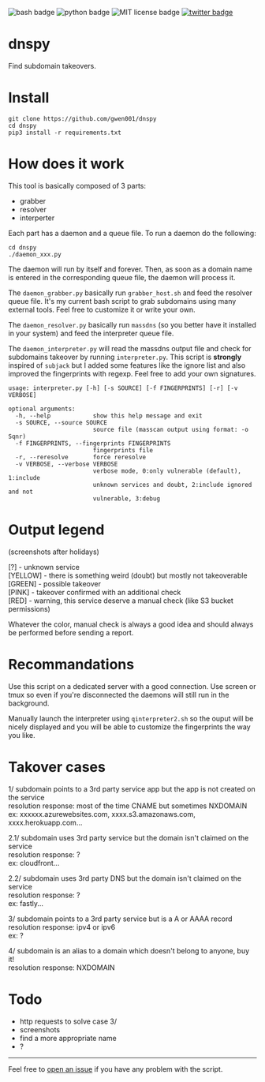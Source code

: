 <p align="left">
    <img src="https://img.shields.io/badge/-bash-gray" alt="bash badge">
    <img src="https://img.shields.io/badge/python-v3-blue" alt="python badge">
    <img src="https://img.shields.io/badge/license-MIT-green" alt="MIT license badge">
    <a href="https://twitter.com/intent/tweet?text=https%3a%2f%2fgithub.com%2fgwen001%2fdnspy%2f" target="_blank"><img src="https://img.shields.io/twitter/url?style=social&url=https%3A%2F%2Fgithub.com%2Fgwen001%2Fdnspy" alt="twitter badge"></a>
</p>

# dnspy

Find subdomain takeovers.

# Install

```
git clone https://github.com/gwen001/dnspy
cd dnspy
pip3 install -r requirements.txt
```

# How does it work

This tool is basically composed of 3 parts:

- grabber
- resolver
- interperter

Each part has a daemon and a queue file. To run a daemon do the following:

```
cd dnspy
./daemon_xxx.py
```

The daemon will run by itself and forever.
Then, as soon as a domain name is entered in the corresponding queue file, the daemon will process it.

The ```daemon_grabber.py``` basically run ```grabber_host.sh``` and feed the resolver queue file.
It's my current bash script to grab subdomains using many external tools.
Feel free to customize it or write your own.  

The ```daemon_resolver.py``` basically run ```massdns``` (so you better have it installed in your system) and feed the interpreter queue file.  

The ```daemon_interpreter.py``` will read the massdns output file and check for subdomains takeover by running ```interpreter.py```.
This script is **strongly** inspired of ```subjack``` but I added some features like the ignore list and also improved the fingerprints with regexp.
Feel free to add your own signatures.  

```
usage: interpreter.py [-h] [-s SOURCE] [-f FINGERPRINTS] [-r] [-v VERBOSE]

optional arguments:
  -h, --help            show this help message and exit
  -s SOURCE, --source SOURCE
                        source file (masscan output using format: -o Sqnr)
  -f FINGERPRINTS, --fingerprints FINGERPRINTS
                        fingerprints file
  -r, --reresolve       force reresolve
  -v VERBOSE, --verbose VERBOSE
                        verbose mode, 0:only vulnerable (default), 1:include
                        unknown services and doubt, 2:include ignored and not
                        vulnerable, 3:debug
```

# Output legend

(screenshots after holidays)  

[?] - unknown service  
[YELLOW] - there is something weird (doubt) but mostly not takeoverable  
[GREEN] - possible takeover  
[PINK] - takeover confirmed with an additional check  
[RED] - warning, this service deserve a manual check (like S3 bucket permissions)  

Whatever the color, manual check is always a good idea and should always be performed before sending a report.  

# Recommandations

Use this script on a dedicated server with a good connection.
Use screen or tmux so even if you're disconnected the daemons will still run in the background.

Manually launch the interpreter using ```qinterpreter2.sh``` so the ouput will be nicely displayed and you will be able to customize the fingerprints the way you like.

# Takover cases

1/ subdomain points to a 3rd party service app but the app is not created on the service  
resolution response: most of the time CNAME but sometimes NXDOMAIN  
ex: xxxxxx.azurewebsites.com, xxxx.s3.amazonaws.com, xxxx.herokuapp.com...  

2.1/ subdomain uses 3rd party service but the domain isn't claimed on the service  
resolution response: ?  
ex: cloudfront...

2.2/ subdomain uses 3rd party DNS but the domain isn't claimed on the service  
resolution response: ?  
ex: fastly...  

3/ subdomain points to a 3rd party service but is a A or AAAA record  
resolution response: ipv4 or ipv6  
ex: ?  

4/ subdomain is an alias to a domain which doesn't belong to anyone, buy it!  
resolution response: NXDOMAIN  

# Todo

- http requests to solve case 3/
- screenshots
- find a more appropriate name
- ?

---

Feel free to [open an issue](/../../issues/) if you have any problem with the script.  

